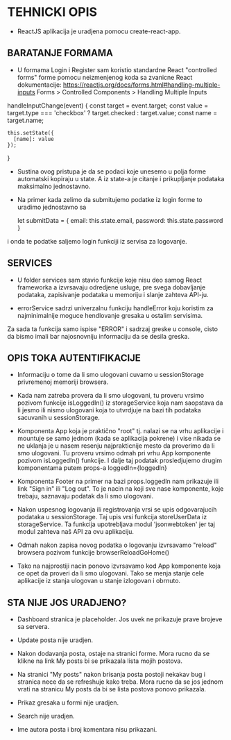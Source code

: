﻿# TEHNICKI OPIS

- ReactJS aplikacija je uradjena pomocu create-react-app.

## BARATANJE FORMAMA

- U formama Login i Register sam koristio standardne React "controlled forms" forme pomocu neizmenjenog koda sa zvanicne React dokumentacije:
  https://reactjs.org/docs/forms.html#handling-multiple-inputs
  Forms > Controlled Components > Handling Multiple Inputs

handleInputChange(event) {
const target = event.target;
const value = target.type === 'checkbox' ? target.checked : target.value;
const name = target.name;

    this.setState({
      [name]: value
    });

}

- Sustina ovog pristupa je da se podaci koje unesemo u polja forme automatski kopiraju u state.
  A iz state-a je citanje i prikupljanje podataka maksimalno jednostavno.

- Na primer kada zelimo da submitujemo podatke iz login forme to uradimo jednostavno sa

  let submitData = {
  email: this.state.email,
  password: this.state.password
  }

i onda te podatke saljemo login funkciji iz servisa za logovanje.

## SERVICES

- U folder services sam stavio funkcije koje nisu deo samog React frameworka a izvrsavaju odredjene usluge,
  pre svega dobavljanje podataka, zapisivanje podataka u memoriju i slanje zahteva API-ju.

- errorService sadrzi univerzalnu funkciju handleError koju koristim za najminimalnije moguce hendlovanje gresaka u ostalim servisima.

Za sada ta funkcija samo ispise "ERROR" i sadrzaj greske u console, cisto da bismo imali bar najosnovniju informaciju da se desila greska.

## OPIS TOKA AUTENTIFIKACIJE

- Informaciju o tome da li smo ulogovani cuvamo u sessionStorage privremenoj memoriji browsera.
- Kada nam zatreba provera da li smo ulogovani, tu proveru vrsimo pozivom funkcije isLoggedIn() iz storageService koja nam saopstava da
  li jesmo ili nismo ulogovani koja to utvrdjuje na bazi tih podataka sacuvanih u sessionStorage.
- Komponenta App koja je praktično "root" tj. nalazi se na vrhu aplikacije i mountuje se samo jednom (kada se aplikacija pokrene) i
  vise nikada se ne uklanja je u nasem resenju najprakticnije mesto da proverimo da li smo ulogovani.
  Tu proveru vrsimo odmah pri vrhu App komponente pozivom isLoggedIn() funkcije.
  I dalje taj podatak prosledjujemo drugim komponentama putem props-a
  loggedIn={loggedIn}

- Komponenta Footer na primer na bazi props.loggedIn nam prikazuje ili link "Sign in" ili "Log out".
  To je nacin na koji sve nase komponente, koje trebaju, saznavaju podatak da li smo ulogovani.

- Nakon uspesnog logovanja ili registrovanja vrsi se upis odgovarajucih podataka u sessionStorage.
  Taj upis vrsi funkcija storeUserData iz storageService. Ta funkcija upotrebljava modul 'jsonwebtoken' jer taj modul zahteva naš API
  za ovu aplikaciju.
- Odmah nakon zapisa novog podatka o logovanju izvrsavamo "reload" browsera pozivom funkcije browserReloadGoHome()
- Tako na najprostiji nacin ponovo izvrsavamo kod App komponente koja ce opet da proveri da li smo ulogovani.
  Tako se menja stanje cele aplikacije iz stanja ulogovan u stanje izlogovan i obrnuto.

## STA NIJE JOS URADJENO?

- Dashboard stranica je placeholder. Jos uvek ne prikazuje prave brojeve sa servera.

- Update posta nije uradjen.

- Nakon dodavanja posta, ostaje na stranici forme. Mora rucno da se klikne na link My posts bi se prikazala lista mojih postova.

- Na stranici "My posts" nakon brisanja posta postoji nekakav bug i stranica nece da se refreshuje kako treba.
  Mora rucno da se jos jednom vrati na stranicu My posts da bi se lista postova ponovo prikazala.

- Prikaz gresaka u formi nije uradjen.

- Search nije uradjen.

- Ime autora posta i broj komentara nisu prikazani.
